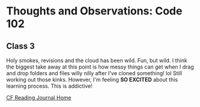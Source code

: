 # Thoughts and Observations: Code 102

## Class 3

Holy smokes, revisions and the cloud has been wild. Fun, but wild. I think the biggest take away at this point is how messy things can get when I drag and drop folders and files willy nilly after I've cloned something! lol Still working out those kinks. However, I'm feeling **SO EXCITED** about this learning process. This is addictive!

[CF Reading Journal Home](README.md)
